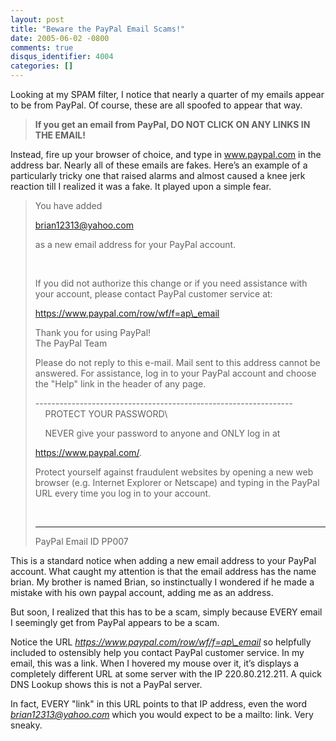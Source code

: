 ```yaml
---
layout: post
title: "Beware the PayPal Email Scams!"
date: 2005-06-02 -0800
comments: true
disqus_identifier: 4004
categories: []
---
```

Looking at my SPAM filter, I notice that nearly a quarter of my emails
appear to be from PayPal. Of course, these are all spoofed to appear
that way.

> **If you get an email from PayPal, DO NOT CLICK ON ANY LINKS IN THE
> EMAIL!**

Instead, fire up your browser of choice, and type in www.paypal.com in
the address bar. Nearly all of these emails are fakes. Here’s an example
of a particularly tricky one that raised alarms and almost caused a knee
jerk reaction till I realized it was a fake. It played upon a simple
fear.

> You have added
>
> brian12313@yahoo.com
>
> as a new email address for your PayPal account.
>
>  
>
> If you did not authorize this change or if you need assistance with
> your account, please contact PayPal customer service at:
>
> https://www.paypal.com/row/wf/f=ap\_email
>
> Thank you for using PayPal!\
>  The PayPal Team
>
> Please do not reply to this e-mail. Mail sent to this address cannot
> be answered. For assistance, log in to your PayPal account and choose
> the "Help" link in the header of any page.
>
> ----------------------------------------------------------------\
>      PROTECT YOUR PASSWORD\
>
>     NEVER give your password to anyone and ONLY log in at
>
> https://www.paypal.com/.
>
> Protect yourself against fraudulent websites by opening a new web
> browser (e.g. Internet Explorer or Netscape) and typing in the PayPal
> URL every time you log in to your account.
>
>  
>
> ---------------------------------------------------------------
>
> PayPal Email ID PP007

This is a standard notice when adding a new email address to your PayPal
account. What caught my attention is that the email address has the name
brian. My brother is named Brian, so instinctually I wondered if he made
a mistake with his own paypal account, adding me as an address.

But soon, I realized that this has to be a scam, simply because EVERY
email I seemingly get from PayPal appears to be a scam.

Notice the URL *https://www.paypal.com/row/wf/f=ap\_email* so helpfully
included to ostensibly help you contact PayPal customer service. In my
email, this was a link. When I hovered my mouse over it, it’s displays a
completely different URL at some server with the IP 220.80.212.211. A
quick DNS Lookup shows this is not a PayPal server.

In fact, EVERY "link" in this URL points to that IP address, even the
word *brian12313@yahoo.com* which you would expect to be a mailto: link.
Very sneaky.

